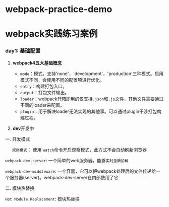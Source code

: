 # webpack-practice-demo

# webpack实践练习案例

### day1: 基础配置

1. **webpack4五大基础概念**
   - `mode`：模式，支持'none'，'development'，'production'三种模式。启用模式不同，会使用不同的配置项进行优化。
   - `entry`：构建打包入口。
   - `output`：打包文件输出。
   - `loader`：webpack开箱即用的仅支持`.json`和`.js`文件，其他文件需要通过不同的loader来配置。
   - `plugin`：用于解决loader无法实现的其他事。可以通过plugin干涉打包构建过程。

2.  **dev**开发中

一. 开发模式

`	观察模式`： 使用 `watch`命令开启观察模式，此方式不会自动刷新浏览器

`webpack-dev-server`: 一个简单的web服务器，能够`实时重新加载`

`webpack-dev-middleware`: 一个容器，它可以把webpack处理后的文件传递给一个服务器(server)。webpack-dev-server在内部使用了它

二. 模块热替换

`Hot Module Replacement`: 模块热替换

​	

